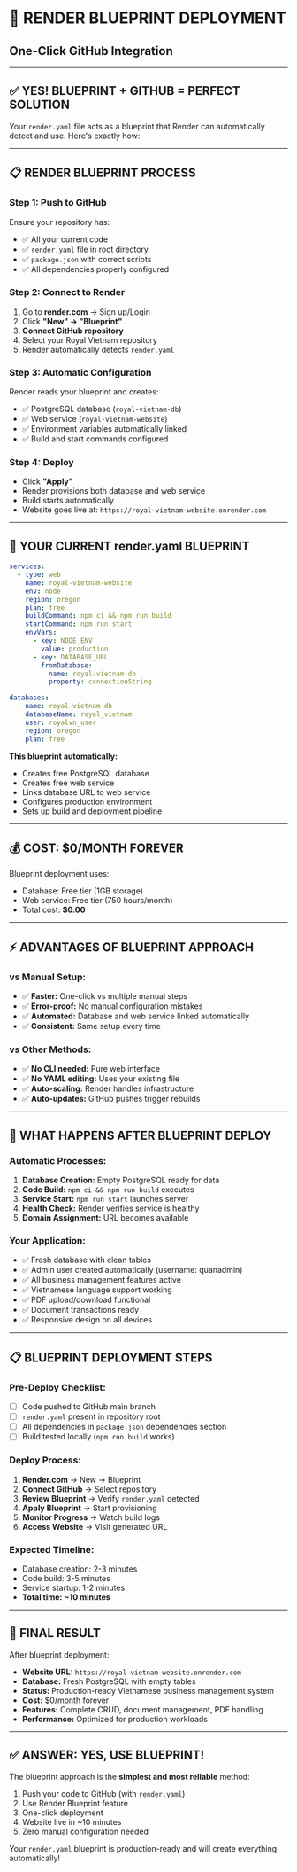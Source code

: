 # 🚀 RENDER BLUEPRINT DEPLOYMENT
## One-Click GitHub Integration

---

## ✅ **YES! BLUEPRINT + GITHUB = PERFECT SOLUTION**

Your `render.yaml` file acts as a blueprint that Render can automatically detect and use. Here's exactly how:

---

## 📋 **RENDER BLUEPRINT PROCESS**

### **Step 1: Push to GitHub**
Ensure your repository has:
- ✅ All your current code
- ✅ `render.yaml` file in root directory  
- ✅ `package.json` with correct scripts
- ✅ All dependencies properly configured

### **Step 2: Connect to Render**
1. Go to **render.com** → Sign up/Login
2. Click **"New" → "Blueprint"**
3. **Connect GitHub repository**
4. Select your Royal Vietnam repository
5. Render automatically detects `render.yaml`

### **Step 3: Automatic Configuration**
Render reads your blueprint and creates:
- ✅ PostgreSQL database (`royal-vietnam-db`)
- ✅ Web service (`royal-vietnam-website`) 
- ✅ Environment variables automatically linked
- ✅ Build and start commands configured

### **Step 4: Deploy**
- Click **"Apply"** 
- Render provisions both database and web service
- Build starts automatically
- Website goes live at: `https://royal-vietnam-website.onrender.com`

---

## 🎯 **YOUR CURRENT render.yaml BLUEPRINT**

```yaml
services:
  - type: web
    name: royal-vietnam-website
    env: node
    region: oregon
    plan: free
    buildCommand: npm ci && npm run build
    startCommand: npm run start
    envVars:
      - key: NODE_ENV
        value: production
      - key: DATABASE_URL
        fromDatabase:
          name: royal-vietnam-db
          property: connectionString

databases:
  - name: royal-vietnam-db
    databaseName: royal_vietnam
    user: royalvn_user
    region: oregon
    plan: free
```

**This blueprint automatically:**
- Creates free PostgreSQL database
- Creates free web service  
- Links database URL to web service
- Configures production environment
- Sets up build and deployment pipeline

---

## 💰 **COST: $0/MONTH FOREVER**

Blueprint deployment uses:
- Database: Free tier (1GB storage)
- Web service: Free tier (750 hours/month)
- Total cost: **$0.00**

---

## ⚡ **ADVANTAGES OF BLUEPRINT APPROACH**

### **vs Manual Setup:**
- ✅ **Faster:** One-click vs multiple manual steps
- ✅ **Error-proof:** No manual configuration mistakes
- ✅ **Automated:** Database and web service linked automatically
- ✅ **Consistent:** Same setup every time

### **vs Other Methods:**
- ✅ **No CLI needed:** Pure web interface
- ✅ **No YAML editing:** Uses your existing file
- ✅ **Auto-scaling:** Render handles infrastructure
- ✅ **Auto-updates:** GitHub pushes trigger rebuilds

---

## 🔧 **WHAT HAPPENS AFTER BLUEPRINT DEPLOY**

### **Automatic Processes:**
1. **Database Creation:** Empty PostgreSQL ready for data
2. **Code Build:** `npm ci && npm run build` executes
3. **Service Start:** `npm run start` launches server
4. **Health Check:** Render verifies service is healthy
5. **Domain Assignment:** URL becomes available

### **Your Application:**
- ✅ Fresh database with clean tables
- ✅ Admin user created automatically (username: quanadmin)
- ✅ All business management features active
- ✅ Vietnamese language support working
- ✅ PDF upload/download functional
- ✅ Document transactions ready
- ✅ Responsive design on all devices

---

## 📋 **BLUEPRINT DEPLOYMENT STEPS**

### **Pre-Deploy Checklist:**
- [ ] Code pushed to GitHub main branch
- [ ] `render.yaml` present in repository root
- [ ] All dependencies in `package.json` dependencies section
- [ ] Build tested locally (`npm run build` works)

### **Deploy Process:**
1. **Render.com** → New → Blueprint
2. **Connect GitHub** → Select repository
3. **Review Blueprint** → Verify `render.yaml` detected  
4. **Apply Blueprint** → Start provisioning
5. **Monitor Progress** → Watch build logs
6. **Access Website** → Visit generated URL

### **Expected Timeline:**
- Database creation: 2-3 minutes
- Code build: 3-5 minutes  
- Service startup: 1-2 minutes
- **Total time: ~10 minutes**

---

## 🎯 **FINAL RESULT**

After blueprint deployment:
- **Website URL:** `https://royal-vietnam-website.onrender.com`
- **Database:** Fresh PostgreSQL with empty tables
- **Status:** Production-ready Vietnamese business management system
- **Cost:** $0/month forever
- **Features:** Complete CRUD, document management, PDF handling
- **Performance:** Optimized for production workloads

---

## ✅ **ANSWER: YES, USE BLUEPRINT!**

The blueprint approach is the **simplest and most reliable** method:
1. Push your code to GitHub (with `render.yaml`)
2. Use Render Blueprint feature  
3. One-click deployment
4. Website live in ~10 minutes
5. Zero manual configuration needed

Your `render.yaml` blueprint is production-ready and will create everything automatically!
